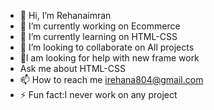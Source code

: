 - 👋 Hi, I’m Rehanaimran
- 👀 I’m currently working on Ecommerce
- 🌱 I’m currently learning on HTML-CSS
- 💞️ I’m looking to collaborate on All projects
- 🤝l am looking for help with new frame work
- Ask me about HTML-CSS
- 📫 How to reach me irehana804@gmail.com 
- ⚡ Fun fact:I never work on any project 

<!---
Rehanaimran/Rehanaimran is a ✨ special ✨ repository because its `README.md` (this file) appears on your GitHub profile.
You can click the Preview link to take a look at your changes.
--->
